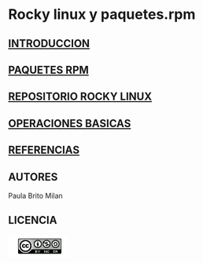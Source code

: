 # Rocky linux y paquetes.rpm
## [INTRODUCCION](modulo0/modulo0.md)

## [PAQUETES RPM](modulo1/modulo1.md)

## [REPOSITORIO ROCKY LINUX](modulo2/modulo2.md)

## [OPERACIONES BASICAS](modulo3/modulo3.md)

## [REFERENCIAS](referencias.md)

## AUTORES
Paula Brito Milan

## LICENCIA 
![images](licencia.png)
